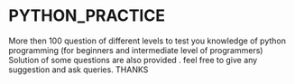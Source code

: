 # PYTHON_PRACTICE
More then 100 question of different levels to test you knowledge of python programming (for beginners and intermediate level of programmers)
Solution of some questions are also provided . 
feel free to give any suggestion and ask queries.
THANKS
